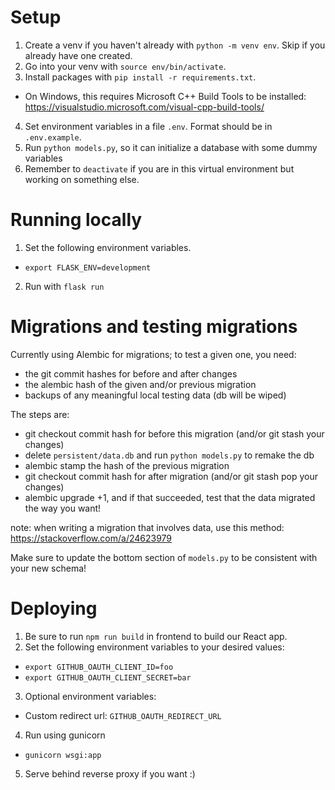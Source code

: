# Setup

1. Create a venv if you haven't already with `python -m venv env`. Skip if you already have one created.
2. Go into your venv with `source env/bin/activate`.
3. Install packages with `pip install -r requirements.txt`.
  - On Windows, this requires Microsoft C++ Build Tools to be installed: https://visualstudio.microsoft.com/visual-cpp-build-tools/
4. Set environment variables in a file `.env`. Format should be in `.env.example`.
5. Run `python models.py`, so it can initialize a database with some dummy variables
6. Remember to `deactivate` if you are in this virtual environment but working on something else.

# Running locally

1. Set the following environment variables.
  - `export FLASK_ENV=development`
2. Run with `flask run`

# Migrations and testing migrations

Currently using Alembic for migrations; to test a given one, you need:
- the git commit hashes for before and after changes
- the alembic hash of the given and/or previous migration
- backups of any meaningful local testing data (db will be wiped)

The steps are:
- git checkout commit hash for before this migration (and/or git stash your changes)
- delete `persistent/data.db` and run `python models.py` to remake the db
- alembic stamp the hash of the previous migration
- git checkout commit hash for after migration (and/or git stash pop your changes)
- alembic upgrade +1, and if that succeeded, test that the data migrated the way you want!

note: when writing a migration that involves data, use this method: https://stackoverflow.com/a/24623979

Make sure to update the bottom section of `models.py` to be consistent with your new schema!

# Deploying

1. Be sure to run `npm run build` in frontend to build our React app.
2. Set the following environment variables to your desired values:
  - `export GITHUB_OAUTH_CLIENT_ID=foo`
  - `export GITHUB_OAUTH_CLIENT_SECRET=bar`
3. Optional environment variables:
  - Custom redirect url: `GITHUB_OAUTH_REDIRECT_URL`
4. Run using gunicorn
  - `gunicorn wsgi:app`
5. Serve behind reverse proxy if you want :)
